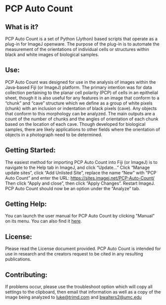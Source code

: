 # ﻿PCP Auto Count

## What is it? 

PCP Auto Count is a set of Python (Jython) based scripts that operate as a plug-in for ImageJ openware. The purpose of the plug-in is to automate the measurement of the orientations of individual cells or structures within black and white images of biological samples. 

## Use:

PCP Auto Count was designed for use in the analysis of images within the Java-based Fiji (or ImageJ) platform. The primary intention was for data collection pertaining to the planar cell polarity (PCP) of cells in an epithelial sheet, though it is also useful for any features in an image that conform to a “chunk” and “cave” structure which we define as a group of white pixels (chunk) with an inclusion or indentation of black pixels (cave). Any objects that conform to this morphology can be analyzed. The main outputs are a count of the number of chunks and the angles of orientation of each chunk based on the location of each cave. Though developed for biological samples, there are likely applications to other fields where the orientation of objects in a photograph need to be determined. 

## Getting Started:

The easiest method for importing PCP Auto Count into Fiji (or ImageJ) is to navigate to the Help tab in ImageJ, and click “Update…”  Click “Manage update sites”, click “Add Unlisted Site”, replace the name “New” with “PCP Auto Count” and enter the URL: https://sites.imagej.net/PCP-Auto-Count/ 
Then click “Apply and close”, then click “Apply Changes”. Restart ImageJ.
PCP Auto Count should now be an option under the “Analyze” tab.

## Getting Help:

You can launch the user manual for PCP Auto Count by clicking "Manual" on its menu. You can also find it [here](https://github.com/WaltersLabUMC/PCP-Auto-Count/blob/main/PCP_Auto_Count/lib/pcp_auto_count/Manual.pdf).

## License:

Please read the License document provided. PCP Auto Count is intended for use in research and the creators request to be cited in any resulting publications. 

## Contributing:

If problems occur, please use the troubleshoot option which will copy all settings to the clipboard, then email that information as well as a copy of the image being analyzed to luke@trimd.com and bwalters2@umc.edu

